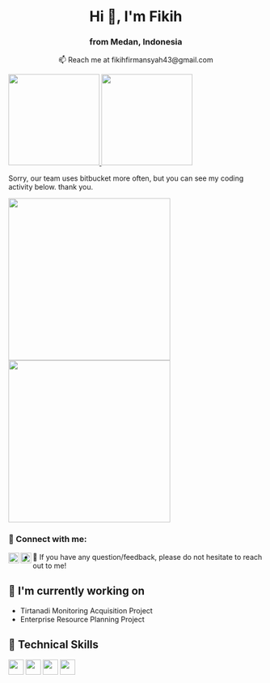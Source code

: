 <h1 align="center">Hi 👋, I'm Fikih</h1>
<h3 align="center">from Medan, Indonesia</h3>
<p align="center">📫 Reach me at fikihfirmansyah43@gmail.com</p>
<p align="left">
<a href="https://github.com/fikihfirmansyah">
  <img height="180em" src="https://github-readme-stats-eight-theta.vercel.app/api?username=fikihfirmansyah&show_icons=true&theme=dark&include_all_commits=true&count_private=true"/>
  <img height="180em" src="https://github-readme-stats-eight-theta.vercel.app/api/top-langs/?username=fikihfirmansyah&layout=compact&langs_count=8&theme=dark&hide=jupyter%20notebook,html,css"/>
</a>
</p>

Sorry, our team uses bitbucket more often, but you can see my coding activity below. thank you.
<p align="left">
<a href="https://github.com/fikihfirmansyah">
  <img height="320em" src="https://wakatime.com/share/@5346ecae-279b-4a47-aa65-5ae244c88994/1f809620-2a1c-4422-87f7-2fbe1526bb89.svg"/>
  <img height="320em" src="https://wakatime.com/share/@5346ecae-279b-4a47-aa65-5ae244c88994/c183f755-73fe-4387-b810-f2bc2699b5d7.svg"/>
</a>
</p>

### 🤝 Connect with me:

<a href="https://www.linkedin.com/in/fikih-firmansyah/"><img align="left" src="https://raw.githubusercontent.com/yushi1007/yushi1007/main/images/linkedin.svg" alt="Yu Shi | LinkedIn" width="21px"/></a>
<a href="https://instagram.com/fikihfirmansyah43"><img align="left" src="https://raw.githubusercontent.com/yushi1007/yushi1007/main/images/instagram.svg" alt="Yu Shi | Instagram" width="21px"/></a>

- 💬 If you have any question/feedback, please do not hesitate to reach out to me!

## 🔭 I'm currently working on

- Tirtanadi Monitoring Acquisition Project
- Enterprise Resource Planning Project

## 💼 Technical Skills

 <p align="left">
 <img height="30em" src="https://framework.zend.com/images/logos/ZendFramework-logo.png"/>
 <img height="30em" src="https://wiki.postgresql.org/images/3/30/PostgreSQL_logo.3colors.120x120.png"/>
 <img height="30em" src="https://upload.wikimedia.org/wikipedia/commons/thumb/5/51/Google_Cloud_logo.svg/640px-Google_Cloud_logo.svg.png"/>
 <img height="30em" src="https://www.docker.com/wp-content/uploads/2022/03/horizontal-logo-monochromatic-white.png"/>
</p>
